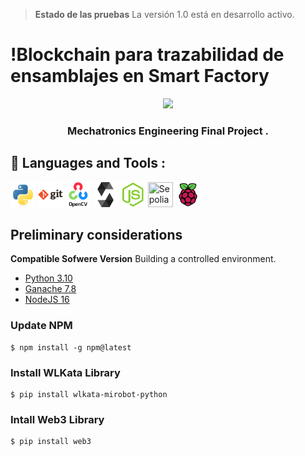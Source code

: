 > **Estado de las pruebas**
> La versión 1.0 está en desarrollo activo.

# !Blockchain para trazabilidad de ensamblajes en Smart Factory

<div id="header" align="center">
    <img src="https://media.giphy.com/media/vWst8QUOKAot6MHEZe/giphy.gif" width="200" />
    <h3 align="center">Mechatronics Engineering Final Project .</h3>
</div>

## 🔨 Languages and Tools :

<div align="left">
    <div>
         <img src="https://github.com/devicons/devicon/blob/master/icons/python/python-original.svg" title="Python3.10" **alt="Python3.10" width="40" height="40"/>
         <img src="https://github.com/devicons/devicon/blob/master/icons/git/git-original-wordmark.svg" title="Git" **alt="Git" width="40" height="40"/>
         <img src="https://github.com/devicons/devicon/blob/master/icons/opencv/opencv-original-wordmark.svg" title="OPENCV" **alt="OpenCV" width="40" height="40"/>
         <img src="https://github.com/devicons/devicon/blob/master/icons/solidity/solidity-original.svg" title="Solidity 0.8" **alt="SOL 0.8" width="40" height="40"/> 
         <img src="https://github.com/devicons/devicon/blob/master/icons/nodejs/nodejs-original.svg" title="NodeJS" **alt="NodeJS" width="40" height="40"/> 
         <img src="https://github.com/ethereum/ethereum-org-website/blob/dev/src/assets/favicon.png" title="Sepolia" **alt="Sepolia" width="40" height="40"/> 
         <img src="https://github.com/devicons/devicon/blob/master/icons/raspberrypi/raspberrypi-original.svg" title="Berrypi" **alt="Berrypi" width="40" height="40"/>
    </div>
</div>

## Preliminary considerations

**Compatible Sofwere Version** Building a controlled environment.

- [Python 3.10](https://www.python.org/downloads/release/python-3100/)
- [Ganache 7.8](https://www.npmjs.com/package/ganache)
- [NodeJS 16](https://nodejs.org/en/blog/release/v16.16.0)

### Update NPM

```console
$ npm install -g npm@latest
```

### Install WLKata Library

```
$ pip install wlkata-mirobot-python
```

### Intall Web3 Library

```
$ pip install web3
```
